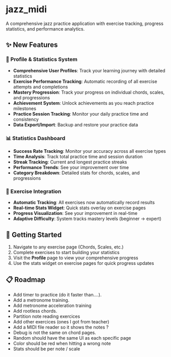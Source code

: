 # jazz_midi

A comprehensive jazz practice application with exercise tracking, progress statistics, and performance analytics.

## ✨ New Features

### 🎯 Profile & Statistics System

- **Comprehensive User Profiles**: Track your learning journey with detailed statistics
- **Exercise Performance Tracking**: Automatic recording of all exercise attempts and completions
- **Mastery Progression**: Track your progress on individual chords, scales, and progressions
- **Achievement System**: Unlock achievements as you reach practice milestones
- **Practice Session Tracking**: Monitor your daily practice time and consistency
- **Data Export/Import**: Backup and restore your practice data

### 📊 Statistics Dashboard

- **Success Rate Tracking**: Monitor your accuracy across all exercise types
- **Time Analysis**: Track total practice time and session duration
- **Streak Tracking**: Current and longest practice streaks
- **Performance Trends**: See your improvement over time
- **Category Breakdown**: Detailed stats for chords, scales, and progressions

### 🎵 Exercise Integration

- **Automatic Tracking**: All exercises now automatically record results
- **Real-time Stats Widget**: Quick stats overlay on exercise pages
- **Progress Visualization**: See your improvement in real-time
- **Adaptive Difficulty**: System tracks mastery levels (beginner → expert)

## 🚀 Getting Started

1. Navigate to any exercise page (Chords, Scales, etc.)
2. Complete exercises to start building your statistics
3. Visit the **Profile** page to view your comprehensive progress
4. Use the stats widget on exercise pages for quick progress updates

## 📋 Roadmap

- Add timer to practice (do it faster than....).
- Add a metronome training.
- Add metronome acceleration training
- Add rootless chords.
- Partition note reading exercices
- Add other exercices (ones I got from teacher)
- Add a MIDI file reader so it shows the notes ?
- Debug is not the same on chord pages. 
- Random should have the same UI as each specific page 
- Color should be red when hitting a wrong note
- Stats should be per note / scale